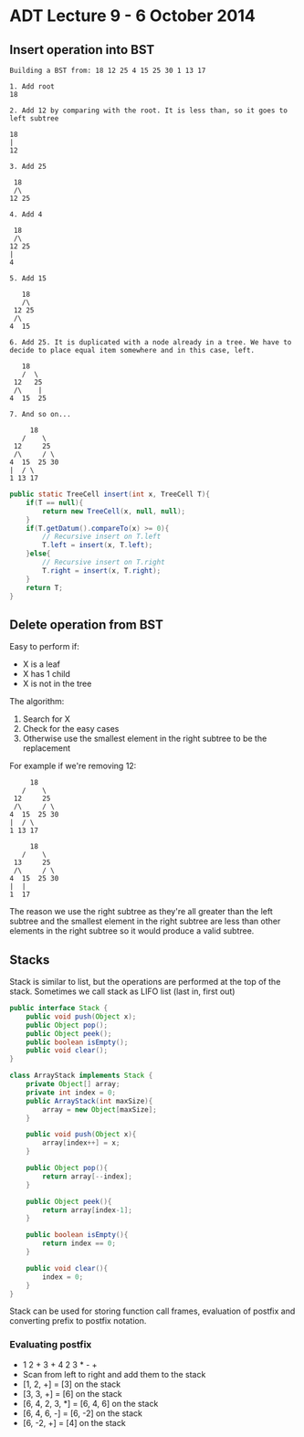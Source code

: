 # ADT Lecture 9 - 6 October 2014

## Insert operation into BST

	Building a BST from: 18 12 25 4 15 25 30 1 13 17

	1. Add root
	18

	2. Add 12 by comparing with the root. It is less than, so it goes to left subtree

	18
	|
	12

	3. Add 25

	 18
	 /\
	12 25

	4. Add 4

	 18
	 /\
	12 25
	|
	4

	5. Add 15

	   18
	   /\
	 12 25
	 /\
	4  15

	6. Add 25. It is duplicated with a node already in a tree. We have to decide to place equal item somewhere and in this case, left.

	   18
	   /  \
	 12   25
	 /\    |
	4  15  25

	7. And so on...

	     18
	   /    \
	 12     25
	 /\     / \
	4  15  25 30
	|  / \
	1 13 17

```java
public static TreeCell insert(int x, TreeCell T){
	if(T == null){
		return new TreeCell(x, null, null);
	}
	if(T.getDatum().compareTo(x) >= 0){
		// Recursive insert on T.left
		T.left = insert(x, T.left);
	}else{
		// Recursive insert on T.right
		T.right = insert(x, T.right);
	}
	return T;
}
```

## Delete operation from BST

Easy to perform if:

- X is a leaf
- X has 1 child
- X is not in the tree

The algorithm:

1. Search for X
2. Check for the easy cases
3. Otherwise use the smallest element in the right subtree to be the replacement

For example if we're removing 12:

	     18
	   /    \
	 12     25
	 /\     / \
	4  15  25 30
	|  / \
	1 13 17

	     18
	   /    \
	 13     25
	 /\     / \
	4  15  25 30
	|  |
	1  17

The reason we use the right subtree as they're all greater than the left subtree and the smallest element in the right subtree are less than other elements in the right subtree so it would produce a valid subtree.

## Stacks

Stack is similar to list, but the operations are performed at the top of the stack. Sometimes we call stack as LIFO list (last in, first out)

```java
public interface Stack {
	public void push(Object x);
	public Object pop();
	public Object peek();
	public boolean isEmpty();
	public void clear();
}

class ArrayStack implements Stack {
	private Object[] array;
	private int index = 0;
	public ArrayStack(int maxSize){
		array = new Object[maxSize];
	}

	public void push(Object x){
		array[index++] = x;
	}

	public Object pop(){
		return array[--index];
	}

	public Object peek(){
		return array[index-1];
	}

	public boolean isEmpty(){
		return index == 0;
	}

	public void clear(){
		index = 0;
	}
}
```

Stack can be used for storing function call frames, evaluation of postfix and converting prefix to postfix notation.

### Evaluating postfix

- 1 2 + 3 + 4 2 3 * - +
- Scan from left to right and add them to the stack
- [1, 2, +] = [3] on the stack
- [3, 3, +] = [6] on the stack
- [6, 4, 2, 3, *] = [6, 4, 6] on the stack
- [6, 4, 6, -] = [6, -2] on the stack
- [6, -2, +] = [4] on the stack